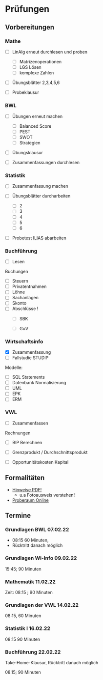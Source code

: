 # Prüfungen 



## Vorbereitungen



### Mathe

- [ ] LinAlg erneut durchlesen und proben
    - [ ] Matrizenoperationen
    - [ ] LGS Lösen
    - [ ] komplexe Zahlen 
- [ ] Übungsblätter 2,3,4,5,6
- [ ] Probeklausur



### BWL

- [ ] Übungen erneut machen
    - [ ] Balanced Score
    - [ ] PEST
    - [ ] SWOT
    - [ ] Strategien
- [ ] Übungsklausur
- [ ] Zusammenfassungen durchlesen



### Statistik

- [ ] Zusammenfassung machen
- [ ] Übungsblätter durcharbeiten
    - [ ] 2
    - [ ] 3
    - [ ] 4
    - [ ] 5
    - [ ] 6
- [ ] Probetest ILIAS abarbeiten



### Buchführung

- [ ] Lesen

Buchungen

- [ ] Steuern
- [ ] Privatentnahmen
- [ ] Löhne
- [ ] Sachanlagen
- [ ] Skonto
- [ ] Abschlüsse !
    - [ ] SBK
    - [ ] GuV



### Wirtschaftsinfo

- [x] Zusammenfassung
- [ ] Fallstudie STUDIP

Modelle:

- [ ] SQL Statements
- [ ] Datenbank Normalisierung
- [ ] UML
- [ ] EPK
- [ ] ERM

### VWL

- [ ] Zusammenfassen

Rechnungen

- [ ] BIP Berechnen
- [ ] Grenzprodukt / Durchschnittsprodukt
- [ ] Opportunitätskosten Kapital



## Formalitäten

- [Hinweise PDF!](https://wcms.itz.uni-halle.de/download.php?down=60793&elem=3400651)
    - u.a Fotoausweis verstehen!
- [Proberaum Online](https://exam.itz.uni-halle.de/goto.php?target=crs_3452&client_id=exam)

## Termine

### Grundlagen BWL 07.02.22

- 08:15 60 Minuten, 
- Rücktritt danach möglich

### Grundlagen Wi-Info 09.02.22

15:45; 90 Minuten

### Mathematik 11.02.22 

Zeit: 08:15 ; 90 Minuten

### Grundlagen der VWL 14.02.22

08:15, 60 Minuten

### Statistik I 16.02.22 

08:15 90 Minuten

### Buchführung 22.02.22

Take-Home-Klausur, Rücktritt danach möglich

08.15; 90 Minuten

